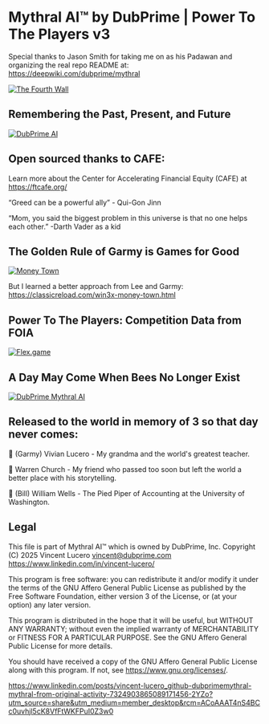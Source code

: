 # **Mythral AI™ by DubPrime | Power To The Players v3**

Special thanks to Jason Smith for taking me on as his Padawan and organizing the real repo README at:
https://deepwiki.com/dubprime/mythral

[![The Fourth Wall](https://img.youtube.com/vi/nRGCZh5A8T4/0.jpg)](https://www.youtube.com/watch?v=nRGCZh5A8T4)

## **Remembering the Past, Present, and Future**
[![DubPrime AI](https://img.youtube.com/vi/upVY1QioDeY/0.jpg)](https://www.youtube.com/watch?v=upVY1QioDeY)

## **Open sourced thanks to CAFE:**
Learn more about the Center for Accelerating Financial Equity (CAFE) at https://ftcafe.org/

“Greed can be a powerful ally” - Qui-Gon Jinn

“Mom, you said the biggest problem in this universe is that no one helps each other.” -Darth Vader as a kid 

## **The Golden Rule of Garmy is Games for Good**
[![Money Town](https://img.youtube.com/vi/HH5lU9piLYY/0.jpg)](https://www.youtube.com/watch?v=HH5lU9piLYY)

But I learned a better approach from Lee and Garmy: https://classicreload.com/win3x-money-town.html

## **Power To The Players: Competition Data from FOIA**
[![Flex.game](https://github.com/user-attachments/assets/96964388-a621-489c-854f-0126fd97b2fd)](https://ia801806.us.archive.org/32/items/RetailCreditCompany/Retail%20Credit%20Company%20Part%2001%20of%2001.pdf)

## **A Day May Come When Bees No Longer Exist**
[![DubPrime Mythral AI](https://img.youtube.com/vi/lrzKT-dFUjE/0.jpg)](https://www.youtube.com/watch?v=lrzKT-dFUjE)


## **Released to the world in memory of 3 so that day never comes:**

💐 (Garmy) Vivian Lucero - My grandma and the world's greatest teacher.

👾 Warren Church - My friend who passed too soon but left the world a better place with his storytelling.

🧮 (Bill) William Wells - The Pied Piper of Accounting at the University of Washington.

## **Legal**

This file is part of Mythral AI™ which is owned by DubPrime, Inc.
Copyright (C) 2025 Vincent Lucero <vincent@dubprime.com> https://www.linkedin.com/in/vincent-lucero/

This program is free software: you can redistribute it and/or modify
it under the terms of the GNU Affero General Public License as published by
the Free Software Foundation, either version 3 of the License, or
(at your option) any later version.

This program is distributed in the hope that it will be useful,
but WITHOUT ANY WARRANTY; without even the implied warranty of
MERCHANTABILITY or FITNESS FOR A PARTICULAR PURPOSE.  See the
GNU Affero General Public License for more details.

You should have received a copy of the GNU Affero General Public License
along with this program.  If not, see <https://www.gnu.org/licenses/>.

https://www.linkedin.com/posts/vincent-lucero_github-dubprimemythral-mythral-from-original-activity-7324903865089171456-2YZo?utm_source=share&utm_medium=member_desktop&rcm=ACoAAAT4nS4BCc0uvhjl5cK8VfFtWKFPuI0Z3w0 
